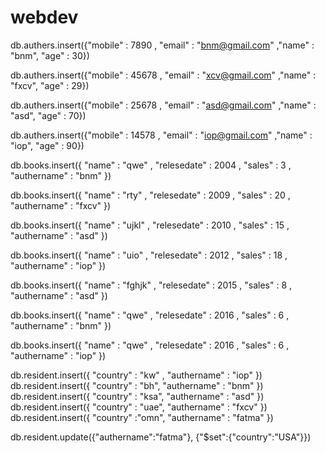 # webdev
db.authers.insert({"mobile" :  7890 ,  "email" : "bnm@gmail.com" ,"name" : "bnm", "age" : 30})

db.authers.insert({"mobile" : 45678 ,  "email" : "xcv@gmail.com" ,"name" : "fxcv", "age" : 29})

db.authers.insert({"mobile" : 25678 ,  "email" : "asd@gmail.com" ,"name" : "asd", "age" : 70})

db.authers.insert({"mobile" : 14578 ,  "email" : "iop@gmail.com" ,"name" : "iop", "age" : 90})




db.books.insert({ "name" : "qwe" , "relesedate" : 2004 , "sales" : 3 , "authername" : "bnm" })

db.books.insert({ "name" : "rty" , "relesedate" : 2009 , "sales" : 20 , "authername" : "fxcv" })

db.books.insert({ "name" : "ujkl" , "relesedate" : 2010 , "sales" : 15 , "authername" : "asd" })


db.books.insert({ "name" : "uio" , "relesedate" : 2012 , "sales" : 18 , "authername" : "iop" })

db.books.insert({ "name" : "fghjk" , "relesedate" : 2015 , "sales" : 8 , "authername" : "asd" })

db.books.insert({ "name" : "qwe" , "relesedate" : 2016 , "sales" : 6 , "authername" : "bnm" })

db.books.insert({ "name" : "qwe" , "relesedate" : 2016 , "sales" : 6 , "authername" : "iop" })




db.resident.insert({ "country" : "kw" , "authername" : "iop" })
db.resident.insert({ "country" : "bh", "authername" : "bnm" })
db.resident.insert({ "country" : "ksa", "authername" : "asd" })
db.resident.insert({ "country" : "uae", "authername" : "fxcv" })
db.resident.insert({ "country" :"omn", "authername" : "fatma" })



db.resident.update({"authername":"fatma"},
{"$set":{"country":"USA"}})
